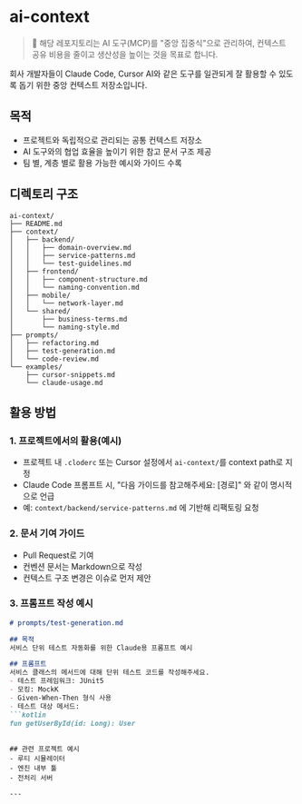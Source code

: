 # ai-context
> 📢 해당 레포지토리는 AI 도구(MCP)를 "중앙 집중식"으로 관리하여, 컨텍스트 공유 비용을 줄이고 생산성을 높이는 것을 목표로 합니다.

회사 개발자들이 Claude Code, Cursor AI와 같은 도구를 일관되게 잘 활용할 수 있도록 돕기 위한 중앙 컨텍스트 저장소입니다.

## 목적

- 프로젝트와 독립적으로 관리되는 공통 컨텍스트 저장소
- AI 도구와의 협업 효율을 높이기 위한 참고 문서 구조 제공
- 팀 별, 계층 별로 활용 가능한 예시와 가이드 수록

## 디렉토리 구조

```
ai-context/
├── README.md
├── context/
│   ├── backend/
│   │   ├── domain-overview.md
│   │   ├── service-patterns.md
│   │   └── test-guidelines.md
│   ├── frontend/
│   │   ├── component-structure.md
│   │   └── naming-convention.md
│   ├── mobile/
│   │   └── network-layer.md
│   └── shared/
│       ├── business-terms.md
│       └── naming-style.md
├── prompts/
│   ├── refactoring.md
│   ├── test-generation.md
│   └── code-review.md
└── examples/
    ├── cursor-snippets.md
    └── claude-usage.md
```

## 활용 방법

### 1. 프로젝트에서의 활용(예시)
- 프로젝트 내 `.cloderc` 또는 Cursor 설정에서 `ai-context/`를 context path로 지정
- Claude Code 프롬프트 시, "다음 가이드를 참고해주세요: [경로]" 와 같이 명시적으로 언급
- 예: `context/backend/service-patterns.md` 에 기반해 리팩토링 요청

### 2. 문서 기여 가이드
- Pull Request로 기여
- 컨벤션 문서는 Markdown으로 작성
- 컨텍스트 구조 변경은 이슈로 먼저 제안

### 3. 프롬프트 작성 예시
```md
# prompts/test-generation.md

## 목적
서비스 단위 테스트 자동화를 위한 Claude용 프롬프트 예시

## 프롬프트
서비스 클래스의 메서드에 대해 단위 테스트 코드를 작성해주세요.
- 테스트 프레임워크: JUnit5
- 모킹: MockK
- Given-When-Then 형식 사용
- 테스트 대상 메서드:
```kotlin
fun getUserById(id: Long): User
```
```

## 관련 프로젝트 예시
- 루티 시뮬레이터
- 엔진 내부 툴
- 전처리 서버

---
